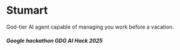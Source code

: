 # Stumart

God-tier AI agent capable of managing you work before a vacation.

##### Google hackathon GDG AI Hack 2025
